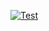 [![Test](https://github.com/oka-is/srp6a-webcrypto/actions/workflows/test.yml/badge.svg)](https://github.com/oka-is/srp6a-webcrypto/actions/workflows/test.yml)
